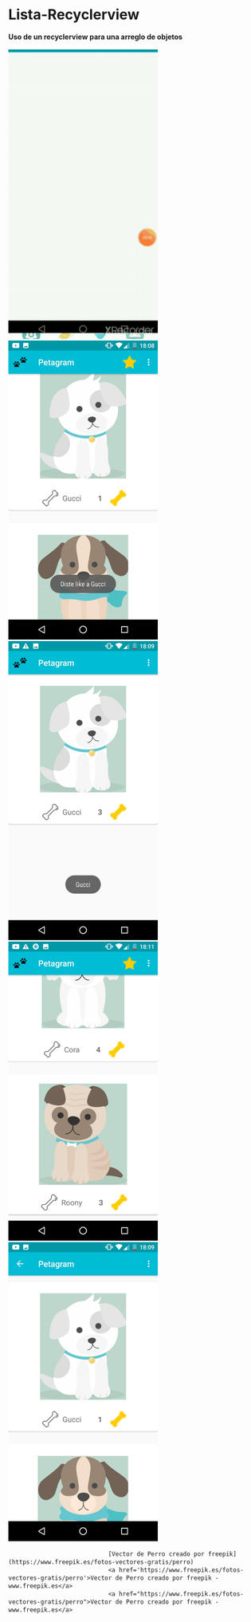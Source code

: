 # Lista-Recyclerview
**Uso de un recyclerview para una arreglo de objetos**
<br/><br/>
								<img src="https://github.com/InvedAllens/Lista-Recyclerview/blob/master/Screenshots/Lista_Recyclerview%20.gif" alt="drawing" width="300"/>
<br/>
								<img src="https://github.com/InvedAllens/Lista-Recyclerview/blob/master/Screenshots/Screenshot1.jpg" alt="drawing" width="300"/>
<br/>
								<img src="https://github.com/InvedAllens/Lista-Recyclerview/blob/master/Screenshots/Screenshot2.jpg" alt="drawing" width="300"/>
<br/>
								<img src="https://github.com/InvedAllens/Lista-Recyclerview/blob/master/Screenshots/Screenshot3.jpg" alt="drawing" width="300"/>
<br/>
								<img src="https://github.com/InvedAllens/Lista-Recyclerview/blob/master/Screenshots/Screenshot4.jpg" alt="drawing" width="300"/>
<br/>

								[Vector de Perro creado por freepik](https://www.freepik.es/fotos-vectores-gratis/perro)
								<a href='https://www.freepik.es/fotos-vectores-gratis/perro'>Vector de Perro creado por freepik - www.freepik.es</a>
								<a href="https://www.freepik.es/fotos-vectores-gratis/perro">Vector de Perro creado por freepik - www.freepik.es</a>
